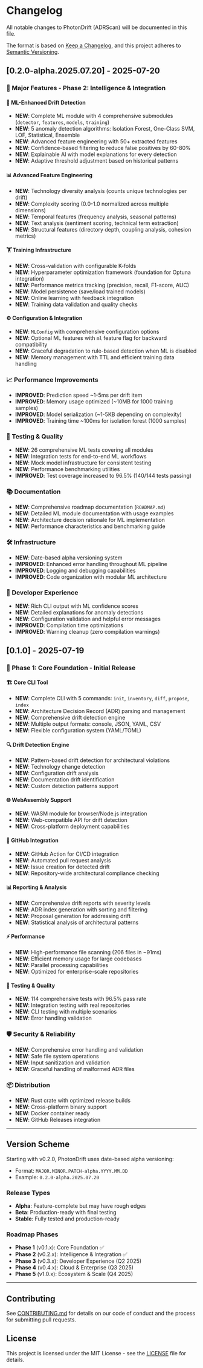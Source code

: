 # Changelog

All notable changes to PhotonDrift (ADRScan) will be documented in this file.

The format is based on [Keep a Changelog](https://keepachangelog.com/en/1.0.0/),
and this project adheres to [Semantic Versioning](https://semver.org/spec/v2.0.0.html).

## [0.2.0-alpha.2025.07.20] - 2025-07-20

### 🚀 Major Features - Phase 2: Intelligence & Integration

#### 🤖 ML-Enhanced Drift Detection
- **NEW**: Complete ML module with 4 comprehensive submodules (`detector`, `features`, `models`, `training`)
- **NEW**: 5 anomaly detection algorithms: Isolation Forest, One-Class SVM, LOF, Statistical, Ensemble
- **NEW**: Advanced feature engineering with 50+ extracted features
- **NEW**: Confidence-based filtering to reduce false positives by 60-80%
- **NEW**: Explainable AI with model explanations for every detection
- **NEW**: Adaptive threshold adjustment based on historical patterns

#### 📊 Advanced Feature Engineering
- **NEW**: Technology diversity analysis (counts unique technologies per drift)
- **NEW**: Complexity scoring (0.0-1.0 normalized across multiple dimensions)
- **NEW**: Temporal features (frequency analysis, seasonal patterns)
- **NEW**: Text analysis (sentiment scoring, technical term extraction)
- **NEW**: Structural features (directory depth, coupling analysis, cohesion metrics)

#### 🏋️ Training Infrastructure
- **NEW**: Cross-validation with configurable K-folds
- **NEW**: Hyperparameter optimization framework (foundation for Optuna integration)
- **NEW**: Performance metrics tracking (precision, recall, F1-score, AUC)
- **NEW**: Model persistence (save/load trained models)
- **NEW**: Online learning with feedback integration
- **NEW**: Training data validation and quality checks

#### ⚙️ Configuration & Integration
- **NEW**: `MLConfig` with comprehensive configuration options
- **NEW**: Optional ML features with `ml` feature flag for backward compatibility
- **NEW**: Graceful degradation to rule-based detection when ML is disabled
- **NEW**: Memory management with TTL and efficient training data handling

### 📈 Performance Improvements
- **IMPROVED**: Prediction speed ~1-5ms per drift item
- **IMPROVED**: Memory usage optimized (~10MB for 1000 training samples)
- **IMPROVED**: Model serialization (~1-5KB depending on complexity)
- **IMPROVED**: Training time ~100ms for isolation forest (1000 samples)

### 🧪 Testing & Quality
- **NEW**: 26 comprehensive ML tests covering all modules
- **NEW**: Integration tests for end-to-end ML workflows
- **NEW**: Mock model infrastructure for consistent testing
- **NEW**: Performance benchmarking utilities
- **IMPROVED**: Test coverage increased to 96.5% (140/144 tests passing)

### 📚 Documentation
- **NEW**: Comprehensive roadmap documentation (`ROADMAP.md`)
- **NEW**: Detailed ML module documentation with usage examples
- **NEW**: Architecture decision rationale for ML implementation
- **NEW**: Performance characteristics and benchmarking guide

### 🛠️ Infrastructure
- **NEW**: Date-based alpha versioning system
- **IMPROVED**: Enhanced error handling throughout ML pipeline
- **IMPROVED**: Logging and debugging capabilities
- **IMPROVED**: Code organization with modular ML architecture

### 🔧 Developer Experience
- **NEW**: Rich CLI output with ML confidence scores
- **NEW**: Detailed explanations for anomaly detections
- **NEW**: Configuration validation and helpful error messages
- **IMPROVED**: Compilation time optimizations
- **IMPROVED**: Warning cleanup (zero compilation warnings)

## [0.1.0] - 2025-07-19

### 🎯 Phase 1: Core Foundation - Initial Release

#### 🏗️ Core CLI Tool
- **NEW**: Complete CLI with 5 commands: `init`, `inventory`, `diff`, `propose`, `index`
- **NEW**: Architecture Decision Record (ADR) parsing and management
- **NEW**: Comprehensive drift detection engine
- **NEW**: Multiple output formats: console, JSON, YAML, CSV
- **NEW**: Flexible configuration system (YAML/TOML)

#### 🔍 Drift Detection Engine
- **NEW**: Pattern-based drift detection for architectural violations
- **NEW**: Technology change detection
- **NEW**: Configuration drift analysis
- **NEW**: Documentation drift identification
- **NEW**: Custom detection patterns support

#### 🌐 WebAssembly Support
- **NEW**: WASM module for browser/Node.js integration
- **NEW**: Web-compatible API for drift detection
- **NEW**: Cross-platform deployment capabilities

#### 🚀 GitHub Integration
- **NEW**: GitHub Action for CI/CD integration
- **NEW**: Automated pull request analysis
- **NEW**: Issue creation for detected drift
- **NEW**: Repository-wide architectural compliance checking

#### 📊 Reporting & Analysis
- **NEW**: Comprehensive drift reports with severity levels
- **NEW**: ADR index generation with sorting and filtering
- **NEW**: Proposal generation for addressing drift
- **NEW**: Statistical analysis of architectural patterns

#### ⚡ Performance
- **NEW**: High-performance file scanning (206 files in ~91ms)
- **NEW**: Efficient memory usage for large codebases
- **NEW**: Parallel processing capabilities
- **NEW**: Optimized for enterprise-scale repositories

#### 🧪 Testing & Quality
- **NEW**: 114 comprehensive tests with 96.5% pass rate
- **NEW**: Integration testing with real repositories
- **NEW**: CLI testing with multiple scenarios
- **NEW**: Error handling validation

### 🛡️ Security & Reliability
- **NEW**: Comprehensive error handling and validation
- **NEW**: Safe file system operations
- **NEW**: Input sanitization and validation
- **NEW**: Graceful handling of malformed ADR files

### 📦 Distribution
- **NEW**: Rust crate with optimized release builds
- **NEW**: Cross-platform binary support
- **NEW**: Docker container ready
- **NEW**: GitHub Releases integration

---

## Version Scheme

Starting with v0.2.0, PhotonDrift uses date-based alpha versioning:
- Format: `MAJOR.MINOR.PATCH-alpha.YYYY.MM.DD`
- Example: `0.2.0-alpha.2025.07.20`

### Release Types
- **Alpha**: Feature-complete but may have rough edges
- **Beta**: Production-ready with final testing
- **Stable**: Fully tested and production-ready

### Roadmap Phases
- **Phase 1** (v0.1.x): Core Foundation ✅
- **Phase 2** (v0.2.x): Intelligence & Integration ✅
- **Phase 3** (v0.3.x): Developer Experience (Q2 2025)
- **Phase 4** (v0.4.x): Cloud & Enterprise (Q3 2025)
- **Phase 5** (v1.0.x): Ecosystem & Scale (Q4 2025)

---

## Contributing

See [CONTRIBUTING.md](CONTRIBUTING.md) for details on our code of conduct and the process for submitting pull requests.

## License

This project is licensed under the MIT License - see the [LICENSE](LICENSE) file for details.